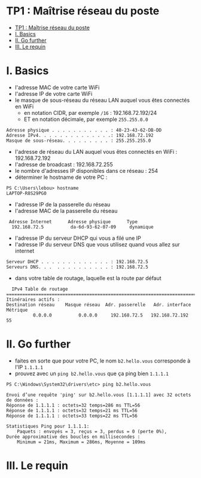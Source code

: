 # TP1 : Maîtrise réseau du poste

- [TP1 : Maîtrise réseau du poste](#tp1--maîtrise-réseau-du-poste)
- [I. Basics](#i-basics)
- [II. Go further](#ii-go-further)
- [III. Le requin](#iii-le-requin)

# I. Basics

- l'adresse MAC de votre carte WiFi
- l'adresse IP de votre carte WiFi
- le masque de sous-réseau du réseau LAN auquel vous êtes connectés en WiFi
  - en notation CIDR, par exemple `/16` : 192.168.72.192/24
  - ET en notation décimale, par exemple `255.255.0.0`
```
Adresse physique . . . . . . . . . . . : 40-23-43-62-DB-DD
Adresse IPv4. . . . . . . . . . . . . .: 192.168.72.192
Masque de sous-réseau. . . . . . . . . : 255.255.255.0
```

- l'adresse de réseau du LAN auquel vous êtes connectés en WiFi : 192.168.72.192
- l'adresse de broadcast : 192.168.72.255
- le nombre d'adresses IP disponibles dans ce réseau : 254
- déterminer le hostname de votre PC :
```
PS C:\Users\lebou> hostname
LAPTOP-R8S29PG0
```
- l'adresse IP de la passerelle du réseau
- l'adresse MAC de la passerelle du réseau
```
 Adresse Internet      Adresse physique      Type
  192.168.72.5          da-6d-93-62-07-09     dynamique
```
- l'adresse IP du serveur DHCP qui vous a filé une IP
- l'adresse IP du serveur DNS que vous utilisez quand vous allez sur internet
```
Serveur DHCP . . . . . . . . . . . . . : 192.168.72.5
Serveurs DNS. . .  . . . . . . . . . . : 192.168.72.5
```
- dans votre table de routage, laquelle est la route par défaut
``` 
  IPv4 Table de routage
===========================================================================
Itinéraires actifs :
Destination réseau    Masque réseau  Adr. passerelle   Adr. interface Métrique
          0.0.0.0          0.0.0.0     192.168.72.5   192.168.72.192     55
```

# II. Go further

- faites en sorte que pour votre PC, le nom `b2.hello.vous` corresponde à l'IP `1.1.1.1`
- prouvez avec un `ping b2.hello.vous` que ça ping bien `1.1.1.1`
```
PS C:\Windows\System32\drivers\etc> ping b2.hello.vous

Envoi d’une requête 'ping' sur b2.hello.vous [1.1.1.1] avec 32 octets de données :
Réponse de 1.1.1.1 : octets=32 temps=286 ms TTL=56
Réponse de 1.1.1.1 : octets=32 temps=21 ms TTL=56
Réponse de 1.1.1.1 : octets=33 temps=22 ms TTL=56

Statistiques Ping pour 1.1.1.1:
    Paquets : envoyés = 3, reçus = 3, perdus = 0 (perte 0%),
Durée approximative des boucles en millisecondes :
    Minimum = 21ms, Maximum = 286ms, Moyenne = 109ms
```


# III. Le requin
